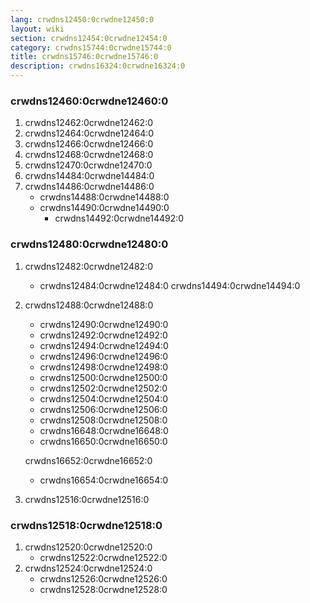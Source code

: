 ```yaml
---
lang: crwdns12450:0crwdne12450:0
layout: wiki
section: crwdns12454:0crwdne12454:0
category: crwdns15744:0crwdne15744:0
title: crwdns15746:0crwdne15746:0
description: crwdns16324:0crwdne16324:0
---
```


### crwdns12460:0crwdne12460:0
1. crwdns12462:0crwdne12462:0
1. crwdns12464:0crwdne12464:0
1. crwdns12466:0crwdne12466:0
1. crwdns12468:0crwdne12468:0
1. crwdns12470:0crwdne12470:0
1. crwdns14484:0crwdne14484:0
1. crwdns14486:0crwdne14486:0
   - crwdns14488:0crwdne14488:0
   - crwdns14490:0crwdne14490:0
      - crwdns14492:0crwdne14492:0

### crwdns12480:0crwdne12480:0
1. crwdns12482:0crwdne12482:0
   - crwdns12484:0crwdne12484:0 crwdns14494:0crwdne14494:0

1. crwdns12488:0crwdne12488:0
   - crwdns12490:0crwdne12490:0
   - crwdns12492:0crwdne12492:0
   - crwdns12494:0crwdne12494:0
   - crwdns12496:0crwdne12496:0
   - crwdns12498:0crwdne12498:0
   - crwdns12500:0crwdne12500:0
   - crwdns12502:0crwdne12502:0
   - crwdns12504:0crwdne12504:0
   - crwdns12506:0crwdne12506:0
   - crwdns12508:0crwdne12508:0
   - crwdns16648:0crwdne16648:0
   - crwdns16650:0crwdne16650:0

   crwdns16652:0crwdne16652:0
      - crwdns16654:0crwdne16654:0
1. crwdns12516:0crwdne12516:0

### crwdns12518:0crwdne12518:0
1. crwdns12520:0crwdne12520:0
   - crwdns12522:0crwdne12522:0
1. crwdns12524:0crwdne12524:0
   - crwdns12526:0crwdne12526:0
   - crwdns12528:0crwdne12528:0
